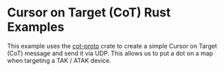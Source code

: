 # Cursor on Target (CoT) Rust Examples

This example uses the [cot-proto](https://crates.io/crates/cot-proto) crate to
create a simple Cursor on Target (CoT) message and send it via UDP. This allows us to 
put a dot on a map when targeting a TAK / ATAK device.
